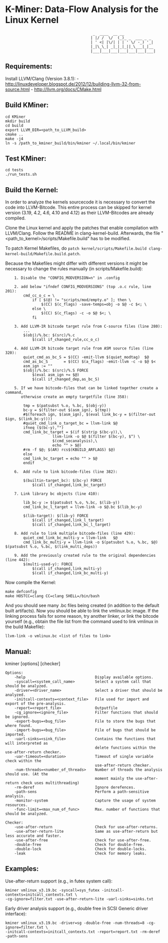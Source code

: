 K-Miner: Data-Flow Analysis for the Linux Kernel
================================================
					 	  				   _  ____  __ __
			 			 				  | |/ /  \/  (_)_ _  ___ _ _
				 		 				  | ' <| |\/| | | ' \/ -_) '_|
				 		 				  |_|\_\_| _|_|_|_||_\___|_|__
				 		 				  |___|___|___|___|___|___|___|

Requirements:
-------------
Install LLVM/Clang (Version 3.8.1):
	- http://linuxdeveloper.blogspot.de/2012/12/building-llvm-32-from-source.html
	- http://llvm.org/docs/CMake.html

Build KMiner:
-------------
```
cd KMiner
mkdir build
cd build
export LLVM_DIR=<path_to_LLVM_build>
cmake ..
make -j4
ln -s /path_to_kminer_build/bin/kminer ~/.local/bin/kminer
```

Test KMiner:
------------
```
cd tests
./run_tests.sh
```

Build the Kernel:
-----------------
In order to analyze the kernels sourcecode it is necessary to convert the code into LLVM-Bitcode.
This entire process can be skipped for kernel version (3.19, 4.2, 4.6, 4.10 and 4.12) as their LLVM-Bitcodes are already compiled.

Clone the Linux kernel and apply the patches that enable compilation with LLVM/Clang. Follow the README in clang-kernel-build. Afterwards, the file "<path_to_kernel>/scripts/Makefile.build" has to be modified.

To patch Kernel Makefiles, do `patch kernel/scripts/Makefile.build clang-kernel-build/Makefile.build.patch`.

Because the Makefiles might differ with different versions it might be necessary to change the rules manually (in scripts/Makefile.build):
```
	1. Disable the "CONFIG_MODVERSION=n" in .config

	2. add below "ifndef CONFIG_MODVERSIONS" (top .o.c rule, line 201):
		cmd_cc_o_c = \
			if [ $(@) != "scripts/mod/empty.o" ]; then \
				$(CC) $(c_flags) -save-temps=obj -o $@ -c $<; \
			else \
				$(CC) $(c_flags) -c -o $@ $<; \
			fi
            
	3. Add LLVM-IR bitcode target rule from C-source files (line 280):
		...
		$(obj)/%.bc: $(src)/%.c
			$(call if_changed_rule,cc_o_c)
            
	4. Add LLVM-IR bitcode target rule from ASM source files (line 320):
		quiet_cmd_as_bc_S = $(CC) -emit-llvm $(quiet_modtag)  $@
		cmd_as_bc_S       = $(CC) $(a_flags) -emit-llvm -c -o $@ $<
		asm_ign := ""
		$(obj)/%.bc: $(src)/%.S FORCE
			$(eval asm_ign += $@)
			$(call if_changed_dep,as_bc_S)
            
	5. If we have bitcode-files that can be linked together create a command,
	   otherwise create an empty targetfile (line 358):
       
		tmp = $(patsubst %.o, %.bc, $(obj-y))
		bc-y = $(filter-out $(asm_ign), $(tmp))
		#$(foreach ign, $(asm_ign), $(eval link_bc-y = $(filter-out $ign, $(link_bc-y))))
		#quiet_cmd_link_o_target_bc = llvm-link $@
		ifneq ($(bc-y),"")
		cmd_link_bc_target = $(if $(strip $(bc-y)),\
				     llvm-link -o $@ $(filter $(bc-y), $^) \
				     $(cmd_secanalysis),\
				     echo "" > $@)
		#rm -f $@; $(AR) rcs$(KBUILD_ARFLAGS) $@)
		else
		cmd_link_bc_target = echo "" > $@
		endif
        
	6.  Add rule to link bitcode-files (line 382):
		
		$(builtin-target_bc): $(bc-y) FORCE
			$(call if_changed,link_bc_target)
            
	7. Link library bc objects (line 410):

        lib_bc-y := $(patsubst %.o, %.bc, $(lib-y))
        cmd_link_bc_l_target = llvm-link -o $@.bc $(lib_bc-y)

		$(lib-target): $(lib-y) FORCE
			$(call if_changed,link_l_target)
			$(call if_changed,link_bc_l_target)
            
	8. Add rule to link multiple bitcode-files (line 429):
		quiet_cmd_link_bc_multi-y = llvm-link   $@
		cmd_link_bc_multi-y = llvm-link -o $(patsubst %.o, %.bc, $@) $(patsubst %.o, %.bc, $(link_multi_deps))
        
	9. Add the previously created rule to the original dependencies (line 442):
		$(multi-used-y): FORCE
			$(call if_changed,link_multi-y)
			$(call if_changed,link_bc_multi-y)
```

Now compile the Kernel:
```
make defconfig
make HOSTCC=clang CC=clang SHELL=/bin/bash
```
And you should see many .bc files being created (in addition to the default built artifacts). Now you should be able to link the vmlinux.bc image. If the linking process fails for some reason, try another linker, or link the bitcode yourself (e.g., obtain the file list from the command used to link vmlinux in the build Makefile):
```
llvm-link -o vmlinux.bc <list of files to link>
```

Manual:
-------
kminer <bitcode> [options] [checker]
```
Options:
	-help								Display available options.
	-syscall=<system_call_name>			Select a system call that should be analyzed.
	-driver=<driver_name>				Select a driver that should be analyzed.
	-initcall-contexts=<context_file>	File used for import and export of the pre-analysis.
	-report=<report_file>				Outputfile
	-cg_ignore=<ignore_file>			Filter functions that should be ignored.
	-export-bugs=<bug_file>				File to store the bugs that where found.
	-import-bugs=<bug_file>				File of bugs that should be imported.
	-uarl-sinks=<sink_file>				Contains the functions that will interpreted as
										delete functions within the use-after-return checker.
	-uar-timeout=<duration>				Timeout of single variable check within the
										use-after-return checker.
	-num-threads=<number_of_threads>	Number of threads the analysis should use. (At the
										moment mainly the use-after-return check uses multithreading)
	-rm-deref							Ignore derefences.
	-path-sens							Perform a path-sensitive analysis.
	-monitor-system						Capture the usage of system resources.
	-func-limit=<max_num_of_func>		Max. number of functions that should be analyzed.

Checker:
	-use-after-return					Check for use-after-returns.
	-use-after-return-lite				Same as use-after-return but less accurate and faster.
	-use-after-free						Check for use-after-free.
	-double-free						Check for double-free.
	-double-lock						Check for double-locks.
	-leak								Check for memory leaks.
```

Examples:
---------
Use-after-return support (e.g., in futex system call):
```
kminer vmlinux_v3.19.bc -syscall=sys_futex -initcall-contexts=initcall_contexts.txt \
-cg-ignore=filter.txt -use-after-return-lite -uarl-sinks=sinks.txt
```

Early driver analysis support (e.g., double free in SCSI Generic driver interface):
```
kminer vmlinux_v3.19.bc -driver=sg -double-free -num-threads=8 -cg-ignore=filter.txt \
-initcall-contexts=initcall_contexts.txt -report=report.txt -rm-deref -path-sens
```
